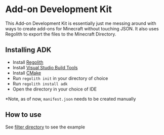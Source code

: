 # Add-on Development Kit

This Add-on Development Kit is essentially just me messing around with ways to create add-ons for Minecraft without touching JSON. It also uses Regolith to export the files to the Minecraft Directory.

## Installing ADK

-   Install [Regolith](https://bedrock-oss.github.io/regolith/guide/installing)
-   Install [Visual Studio Build Tools](https://visualstudio.microsoft.com/downloads/#build-tools-for-visual-studio-2019)
-   Install [CMake](https://cmake.org/install/)
-   Run `regolith init` in your directory of choice
-   Run `regolith install adk`
-   Open the directory in your choice of IDE

\*Note, as of now, `manifest.json` needs to be created manually

## How to use

See [filter directory](adk/data) to see the example

